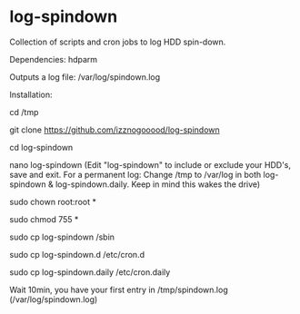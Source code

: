 # log-spindown

Collection of scripts and cron jobs to log HDD spin-down.

Dependencies: hdparm

Outputs a log file: /var/log/spindown.log

Installation:

cd /tmp

git clone https://github.com/izznogooood/log-spindown

cd log-spindown

nano log-spindown
(Edit "log-spindown" to include or exclude your HDD's, save and exit. For a permanent log: Change /tmp to /var/log in both log-spindown & log-spindown.daily. Keep in mind this wakes the drive)

sudo chown root:root *

sudo chmod 755 *

sudo cp log-spindown /sbin

sudo cp log-spindown.d /etc/cron.d

sudo cp log-spindown.daily /etc/cron.daily

Wait 10min, you have your first entry in /tmp/spindown.log (/var/log/spindown.log)
